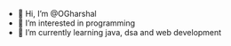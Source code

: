 - 👋 Hi, I’m @OGharshal
- 👀 I’m interested in programming
- 🌱 I’m currently learning java, dsa and web development

<!---
OGharshal/OGharshal is a ✨ special ✨ repository because its `README.md` (this file) appears on your GitHub profile.
You can click the Preview link to take a look at your changes.
--->
